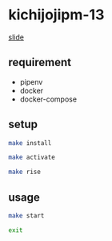 # kichijojipm-13

[slide](https://nbviewer.jupyter.org/format/slides/github/grimrose/kichijojipm-13/blob/master/LT.ipynb#/)

## requirement

* pipenv
* docker
* docker-compose

## setup

```sh
make install
```

```sh
make activate
```

``` sh
make rise
```

## usage

```sh
make start
```

```sh
exit
```
